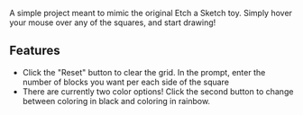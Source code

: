 A simple project meant to mimic the original Etch a Sketch toy. Simply hover your mouse over any of the squares, and start drawing!

Features
----

* Click the "Reset" button to clear the grid. In the prompt, enter the number of blocks you want per each side of the square
* There are currently two color options! Click the second button to change between coloring in black and coloring in rainbow.

